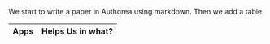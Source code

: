 We start to write a paper in Authorea using markdown. Then we add a table 

| Apps | Helps Us in what? |
|------|--------------------